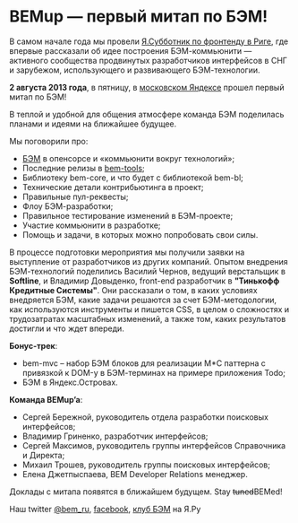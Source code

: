 # BEMup — первый митап по БЭМ!

В самом начале года мы провели [Я.Субботник по фронтенду в Риге](https://events.yandex-team.ru/events/yasubbotnik/riga-apr-2013/),
где впервые рассказали об идее построения БЭМ-коммьюнити — активного сообщества продвинутых
разработчиков интерфейсов в СНГ и зарубежом, использующего и развивающего БЭМ-технологии.

**2 августа 2013 года**, в пятницу, в [московском Яндексе](https://company.yandex.ru/contacts/redrose/) прошел первый
митап по БЭМ!

В теплой и удобной для общения атмосфере команда БЭМ поделилась планами и идеями на ближайшее будущее.

Мы поговорили про:

* [БЭМ](https://ru.bem.info/) в опенсорсе и «коммьюнити вокруг технологий»;
* Последние релизы в [bem-tools](https://ru.bem.info/tools/bem/bem-tools/);
* Библиотеку bem-core, и что будет с библиотекой bem-bl;
* Технические детали контрибьютинга в проект;
* Правильные пул-реквесты;
* Флоу БЭМ-разработки;
* Правильное тестирование изменений в БЭМ-проекте;
* Участие коммьюнити в разработке;
* Помощь и задачи, в которых можно попробовать свои силы.

В процессе подготовки мероприятия мы получили заявки на выступление от разработчиков из других компаний.
Опытом внедрения БЭМ-технологий поделились Василий Чернов, ведущий верстальщик в **Softline**, и Владимир Довыденко,
front-end разработчик в **"Тинькофф Кредитные Системы"**. Они рассказали о том, в каких условиях внедряется БЭМ,
какие задачи решаются за счет БЭМ-методологии, как используются инструменты и пишется CSS, в целом о сложностях
и трудозатратах масштабных изменений, а также том, каких результатов достигли и что ждет впереди.

**Бонус-трек**:

* bem-mvc – набор БЭМ блоков для реализации M*C паттерна с привязкой к DOM-у в БЭМ-терминах на примере приложения Todo;
* БЭМ в Яндекс.Островах.

**Команда BEMup’a**:

* Сергей Бережной, руководитель отдела разработки поисковых интерфейсов;
* Владимир Гриненко, разработчик интерфейсов;
* Сергей Максимов, руководитель группы интерфейсов Справочника и Директа;
* Михаил Трошев, руководитель группы поисковых интерфейсов;
* Елена Джетпыспаева, BEM Developer Relations менеджер.

Доклады с митапа появятся в ближайшем будущем. Stay ~~tuned~~BEMed!

Наш twitter [@bem_ru](http://bit.ly/ru-twi), [facebook](http://bit.ly/fb-bem), [клуб БЭМ](http://clubs.ya.ru/bem/) на Я.Ру
